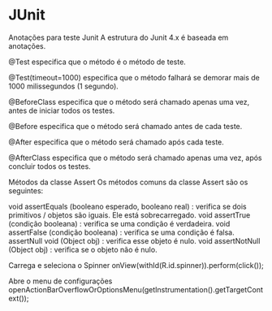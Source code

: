# JUnit

Anotações para teste Junit
A estrutura do Junit 4.x é baseada em anotações.

@Test especifica que o método é o método de teste.

@Test(timeout=1000) especifica que o método falhará se demorar mais de 1000 milissegundos (1 segundo).

@BeforeClass especifica que o método será chamado apenas uma vez, antes de iniciar todos os testes.

@Before especifica que o método será chamado antes de cada teste.

@After especifica que o método será chamado após cada teste.

@AfterClass especifica que o método será chamado apenas uma vez, após concluir todos os testes.


Métodos da classe Assert
Os métodos comuns da classe Assert são os seguintes:

void assertEquals (booleano esperado, booleano real) : verifica se dois primitivos / objetos são iguais. Ele está sobrecarregado.
void assertTrue (condição booleana) : verifica se uma condição é verdadeira.
void assertFalse (condição booleana) : verifica se uma condição é falsa.
assertNull void (Object obj) : verifica esse objeto é nulo.
void assertNotNull (Object obj) : verifica se o objeto não é nulo.

Carrega e seleciona o Spinner
onView(withId(R.id.spinner)).perform(click());

Abre o menu de configurações
openActionBarOverflowOrOptionsMenu(getInstrumentation().getTargetContext());

